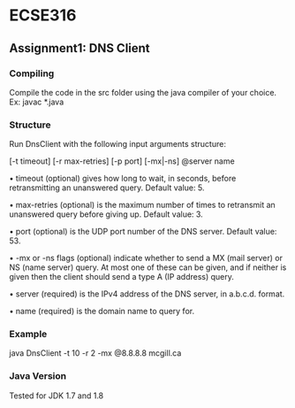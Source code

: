 ﻿# ECSE316
## Assignment1: DNS Client

### Compiling
Compile the code in the src folder using the java compiler of your choice.
Ex: javac *.java

### Structure
Run DnsClient with the following input arguments structure:

[-t timeout] [-r max-retries] [-p port] [-mx|-ns] @server name

• timeout (optional) gives how long to wait, in seconds, before retransmitting an
unanswered query. Default value: 5.

• max-retries (optional) is the maximum number of times to retransmit an unanswered
query before giving up. Default value: 3.

• port (optional) is the UDP port number of the DNS server. Default value: 53.

• -mx or -ns flags (optional) indicate whether to send a MX (mail server) or NS (name server)
query. At most one of these can be given, and if neither is given then the client should send a
type A (IP address) query.

• server (required) is the IPv4 address of the DNS server, in a.b.c.d. format.

• name (required) is the domain name to query for.

### Example
java DnsClient -t 10 -r 2 -mx @8.8.8.8 mcgill.ca

### Java Version
Tested for JDK 1.7 and 1.8
